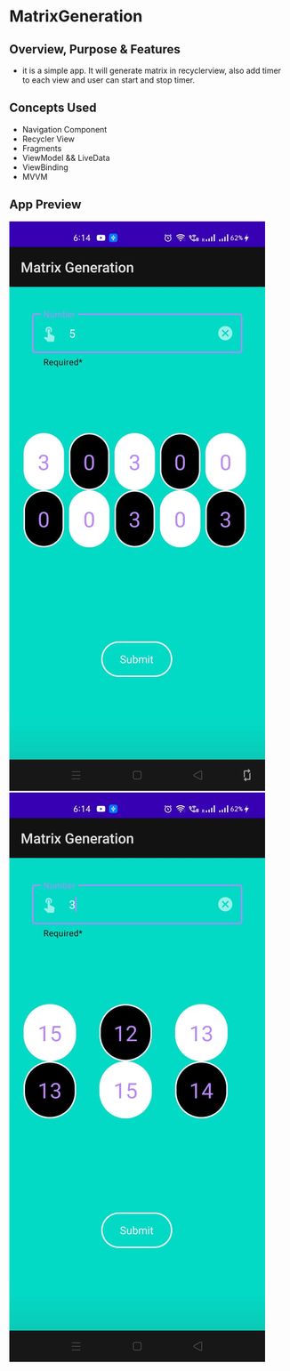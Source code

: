 # MatrixGeneration

## Overview, Purpose & Features
- it is a simple app. It will generate matrix in recyclerview, also add timer to each view and user can start and stop timer.

## Concepts Used
- Navigation Component
- Recycler View
- Fragments
- ViewModel && LiveData
- ViewBinding
- MVVM 

## App Preview
![picture alt](https://github.com/abhineshchandra1234/MatrixGeneration/blob/master/images/image1.jpeg "Title is optional") 
![picture alt](https://github.com/abhineshchandra1234/MatrixGeneration/blob/master/images/image2.jpeg "Title is optional")
